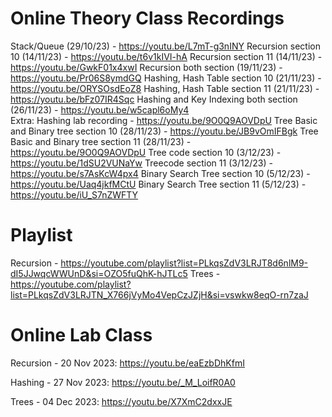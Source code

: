 # Online Theory Class Recordings

Stack/Queue (29/10/23) - https://youtu.be/L7mT-g3nINY
Recursion section 10 (14/11/23) -  https://youtu.be/t6v1kIVI-hA 
Recursion section 11 (14/11/23) -  https://youtu.be/GwkF01x4xwI 
Recursion both section (19/11/23) - https://youtu.be/Pr06S8ymdGQ 
Hashing, Hash Table section 10 (21/11/23) - https://youtu.be/ORYSOsdEoZ8 
Hashing, Hash Table section 11 (21/11/23) - https://youtu.be/bFz07IR4Sqc
Hashing and Key Indexing both section (26/11/23) - https://youtu.be/w5capl6oMy4  
Extra: Hashing lab recording - https://youtu.be/9O0Q9AOVDpU 
Tree Basic and Binary tree section 10 (28/11/23) - https://youtu.be/JB9vOmIFBgk 
Tree Basic and Binary tree section 11 (28/11/23) - https://youtu.be/9O0Q9AOVDpU
Tree code section 10 (3/12/23) -  https://youtu.be/1dSU2VUNaYw 
Treecode section 11 (3/12/23) - https://youtu.be/s7AsKcW4px4 
Binary Search Tree section 10 (5/12/23) - https://youtu.be/Uaq4jkfMCtU 
Binary Search Tree section 11 (5/12/23) - https://youtu.be/iU_S7nZWFTY 

# Playlist

Recursion - https://youtube.com/playlist?list=PLkqsZdV3LRJT8d6nlM9-dI5JJwqcWWUnD&si=OZO5fuQhK-hJTLc5
Trees - https://youtube.com/playlist?list=PLkqsZdV3LRJTN_X766jVyMo4VepCzJZjH&si=vswkw8eqO-rn7zaJ

# Online Lab Class

Recursion - 20 Nov 2023:
https://youtu.be/eaEzbDhKfmI

Hashing - 27 Nov 2023:
https://youtu.be/_M_LoifR0A0

Trees - 04 Dec 2023:
https://youtu.be/X7XmC2dxxJE
